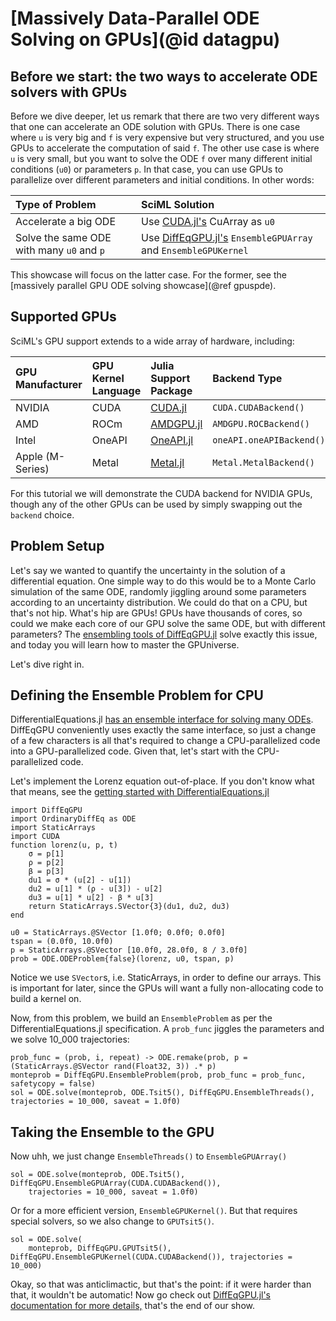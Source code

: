 # [Massively Data-Parallel ODE Solving on GPUs](@id datagpu)

## Before we start: the two ways to accelerate ODE solvers with GPUs

Before we dive deeper, let us remark that there are two very different ways that one can
accelerate an ODE solution with GPUs. There is one case where `u` is very big and `f`
is very expensive but very structured, and you use GPUs to accelerate the computation
of said `f`. The other use case is where `u` is very small, but you want to solve the ODE
`f` over many different initial conditions (`u0`) or parameters `p`. In that case, you can
use GPUs to parallelize over different parameters and initial conditions. In other words:

| Type of Problem                           | SciML Solution                                                                                           |
|:----------------------------------------- |:-------------------------------------------------------------------------------------------------------- |
| Accelerate a big ODE                      | Use [CUDA.jl's](https://cuda.juliagpu.org/stable/) CuArray as `u0`                                       |
| Solve the same ODE with many `u0` and `p` | Use [DiffEqGPU.jl's](https://docs.sciml.ai/DiffEqGPU/stable/) `EnsembleGPUArray` and `EnsembleGPUKernel` |

This showcase will focus on the latter case. For the former, see the
[massively parallel GPU ODE solving showcase](@ref gpuspde).

## Supported GPUs

SciML's GPU support extends to a wide array of hardware, including:

| GPU Manufacturer | GPU Kernel Language | Julia Support Package                              | Backend Type             |
|:---------------- |:------------------- |:-------------------------------------------------- |:------------------------ |
| NVIDIA           | CUDA                | [CUDA.jl](https://github.com/JuliaGPU/CUDA.jl)     | `CUDA.CUDABackend()`     |
| AMD              | ROCm                | [AMDGPU.jl](https://github.com/JuliaGPU/AMDGPU.jl) | `AMDGPU.ROCBackend()`    |
| Intel            | OneAPI              | [OneAPI.jl](https://github.com/JuliaGPU/oneAPI.jl) | `oneAPI.oneAPIBackend()` |
| Apple (M-Series) | Metal               | [Metal.jl](https://github.com/JuliaGPU/Metal.jl)   | `Metal.MetalBackend()`   |

For this tutorial we will demonstrate the CUDA backend for NVIDIA GPUs, though any of the other GPUs can be
used by simply swapping out the `backend` choice.

## Problem Setup

Let's say we wanted to quantify the uncertainty in the solution of a differential equation.
One simple way to do this would be to a Monte Carlo simulation of the same ODE, randomly
jiggling around some parameters according to an uncertainty distribution. We could do
that on a CPU, but that's not hip. What's hip are GPUs! GPUs have thousands of cores, so
could we make each core of our GPU solve the same ODE, but with different parameters?
The [ensembling tools of DiffEqGPU.jl](https://docs.sciml.ai/DiffEqGPU/stable/) solve
exactly this issue, and today you will learn how to master the GPUniverse.

Let's dive right in.

## Defining the Ensemble Problem for CPU

DifferentialEquations.jl
[has an ensemble interface for solving many ODEs](https://docs.sciml.ai/DiffEqDocs/stable/features/ensemble/).
DiffEqGPU conveniently uses exactly the same interface, so just a change of a few characters
is all that's required to change a CPU-parallelized code into a GPU-parallelized code.
Given that, let's start with the CPU-parallelized code.

Let's implement the Lorenz equation out-of-place. If you don't know what that means,
see the [getting started with DifferentialEquations.jl](https://docs.sciml.ai/DiffEqDocs/stable/getting_started/)

```@example diffeqgpu
import DiffEqGPU
import OrdinaryDiffEq as ODE
import StaticArrays
import CUDA
function lorenz(u, p, t)
    σ = p[1]
    ρ = p[2]
    β = p[3]
    du1 = σ * (u[2] - u[1])
    du2 = u[1] * (ρ - u[3]) - u[2]
    du3 = u[1] * u[2] - β * u[3]
    return StaticArrays.SVector{3}(du1, du2, du3)
end

u0 = StaticArrays.@SVector [1.0f0; 0.0f0; 0.0f0]
tspan = (0.0f0, 10.0f0)
p = StaticArrays.@SVector [10.0f0, 28.0f0, 8 / 3.0f0]
prob = ODE.ODEProblem{false}(lorenz, u0, tspan, p)
```

Notice we use `SVector`s, i.e. StaticArrays, in order to define our arrays. This is
important for later, since the GPUs will want a fully non-allocating code to build a
kernel on.

Now, from this problem, we build an `EnsembleProblem` as per the DifferentialEquations.jl
specification. A `prob_func` jiggles the parameters and we solve 10_000 trajectories:

```@example diffeqgpu
prob_func = (prob, i, repeat) -> ODE.remake(prob, p = (StaticArrays.@SVector rand(Float32, 3)) .* p)
monteprob = DiffEqGPU.EnsembleProblem(prob, prob_func = prob_func, safetycopy = false)
sol = ODE.solve(monteprob, ODE.Tsit5(), DiffEqGPU.EnsembleThreads(), trajectories = 10_000, saveat = 1.0f0)
```

## Taking the Ensemble to the GPU

Now uhh, we just change `EnsembleThreads()` to `EnsembleGPUArray()`

```@example diffeqgpu
sol = ODE.solve(monteprob, ODE.Tsit5(), DiffEqGPU.EnsembleGPUArray(CUDA.CUDABackend()),
    trajectories = 10_000, saveat = 1.0f0)
```

Or for a more efficient version, `EnsembleGPUKernel()`. But that requires special solvers,
so we also change to `GPUTsit5()`.

```@example diffeqgpu
sol = ODE.solve(
    monteprob, DiffEqGPU.GPUTsit5(), DiffEqGPU.EnsembleGPUKernel(CUDA.CUDABackend()), trajectories = 10_000)
```

Okay, so that was anticlimactic, but that's the point: if it were harder than that, it
wouldn't be automatic! Now go check out [DiffEqGPU.jl's documentation for more details,](https://docs.sciml.ai/DiffEqGPU/stable/)
that's the end of our show.
